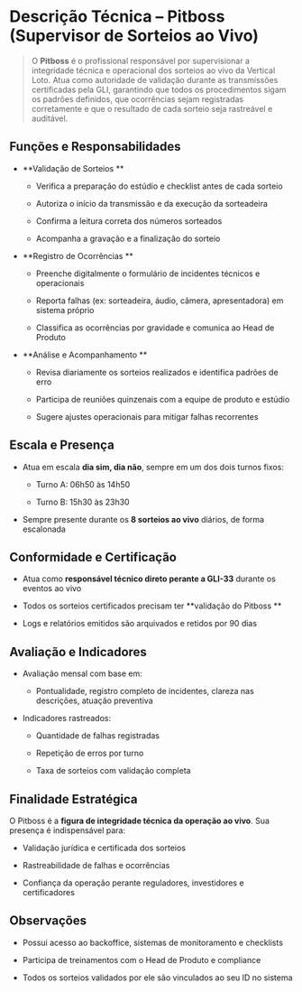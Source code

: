 # **Descrição Técnica – Pitboss (Supervisor de Sorteios ao Vivo)**

> O **Pitboss** é o profissional responsável por supervisionar a integridade técnica e operacional dos sorteios ao vivo da Vertical Loto. Atua como autoridade de validação durante as transmissões certificadas pela GLI, garantindo que todos os procedimentos sigam os padrões definidos, que ocorrências sejam registradas corretamente e que o resultado de cada sorteio seja rastreável e auditável.

## **Funções e Responsabilidades**

- **Validação de Sorteios  **
  - Verifica a preparação do estúdio e checklist antes de cada sorteio
  
  - Autoriza o início da transmissão e da execução da sorteadeira
  
  - Confirma a leitura correta dos números sorteados
  
  - Acompanha a gravação e a finalização do sorteio
  
- **Registro de Ocorrências  **

  - Preenche digitalmente o formulário de incidentes técnicos e operacionais

  - Reporta falhas (ex: sorteadeira, áudio, câmera, apresentadora) em sistema próprio

  - Classifica as ocorrências por gravidade e comunica ao Head de Produto

- **Análise e Acompanhamento  **

  - Revisa diariamente os sorteios realizados e identifica padrões de erro

  - Participa de reuniões quinzenais com a equipe de produto e estúdio

  - Sugere ajustes operacionais para mitigar falhas recorrentes

## **Escala e Presença**

- Atua em escala **dia sim, dia não**, sempre em um dos dois turnos fixos:

  - Turno A: 06h50 às 14h50

  - Turno B: 15h30 às 23h30

- Sempre presente durante os **8 sorteios ao vivo** diários, de forma escalonada

## **Conformidade e Certificação**

- Atua como **responsável técnico direto perante a GLI-33** durante os eventos ao vivo

- Todos os sorteios certificados precisam ter **validação do Pitboss  **

- Logs e relatórios emitidos são arquivados e retidos por 90 dias

## **Avaliação e Indicadores**

- Avaliação mensal com base em:

  - Pontualidade, registro completo de incidentes, clareza nas descrições, atuação preventiva

- Indicadores rastreados:

  - Quantidade de falhas registradas

  - Repetição de erros por turno

  - Taxa de sorteios com validação completa

## **Finalidade Estratégica**

O Pitboss é a **figura de integridade técnica da operação ao vivo**. Sua presença é indispensável para:

- Validação jurídica e certificada dos sorteios

- Rastreabilidade de falhas e ocorrências

- Confiança da operação perante reguladores, investidores e certificadores

## **Observações**

- Possui acesso ao backoffice, sistemas de monitoramento e checklists

- Participa de treinamentos com o Head de Produto e compliance

- Todos os sorteios validados por ele são vinculados ao seu ID no sistema
